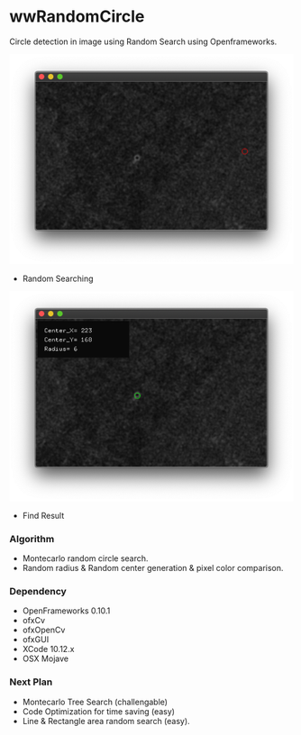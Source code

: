 # wwRandomCircle
Circle detection in image using Random Search using Openframeworks. 

![result example]( https://github.com/bemoregt/ofxrandomCircle/blob/master/sarching.png "RandSearching")
- Random Searching

![result example]( https://github.com/bemoregt/ofxrandomCircle/blob/master/result.png "Find")
- Find Result

### Algorithm
- Montecarlo random circle search. 
- Random radius & Random center generation & pixel color comparison. 

### Dependency
- OpenFrameworks 0.10.1
- ofxCv
- ofxOpenCv
- ofxGUI
- XCode 10.12.x
- OSX Mojave

### Next Plan
- Montecarlo Tree Search (challengable)
- Code Optimization for time saving (easy)
- Line & Rectangle area random search (easy).
